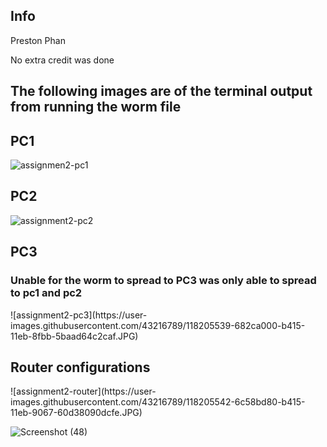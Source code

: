 <h2> Info </h2>
Preston Phan
<p> No extra credit was done  </p>




<h2> The following images are of the terminal output from running the worm file </h2>

<h2> PC1 </h2>

![assignmen2-pc1](https://user-images.githubusercontent.com/43216789/118205502-52b77600-b415-11eb-92c7-faa88291c458.JPG)

<h2> PC2 </h2>

![assignment2-pc2](https://user-images.githubusercontent.com/43216789/118205533-65ca4600-b415-11eb-8833-78bfe47bbd75.JPG)

<h2> PC3 </h2>
<h3> Unable for the worm to spread to PC3 was only able to spread to pc1 and pc2  </h3>
![assignment2-pc3](https://user-images.githubusercontent.com/43216789/118205539-682ca000-b415-11eb-8fbb-5baad64c2caf.JPG)

<h2> Router configurations </h2>
![assignment2-router](https://user-images.githubusercontent.com/43216789/118205542-6c58bd80-b415-11eb-9067-60d38090dcfe.JPG)


![Screenshot (48)](https://user-images.githubusercontent.com/43216789/118205558-78dd1600-b415-11eb-9417-4c086680e8e8.png)

